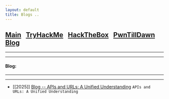 ```yaml
---
layout: default
title: Blogs ..
---
```


<h2 class="mume-header" id="mainindexhtml-nbspnbsp-contactcontacthtml"><a
href="https://cy3erdr4g0n.github.io/index.html">Main</a>&#xA0;&#xA0;&#xA0;<a 
href="https://cy3erdr4g0n.github.io/Post/TryHackMe/index.html">TryHackMe</a>&#xA0;&#xA0;&#xA0;<a
href="https://cy3erdr4g0n.github.io/Post/HackTheBox/index.html">HackTheBox</a>&#xA0;&#xA0;&#xA0;<a
href="https://cy3erdr4g0n.github.io/Post/PwnTillDawn/index.html">PwnTillDawn</a>&#xA0;&#xA0;&#xA0;<a
href="https://cy3erdr4g0n.github.io/Post/blog/index.html">Blog</a>&#xA0;&#xA0;&#xA0;</h2>
<hr>


* * *
<h4 class="mume-header" id="Blog">Blog:</h4>

<hr>
<hr>

- [[2025]] [Blog -- APIs and URLs: A Unified Understanding](https://cy3erdr4g0n.github.io/Post/blog/APIs_and_URLs_A_Unified_Understanding.html) `APIs and URLs: A Unified Understanding`
